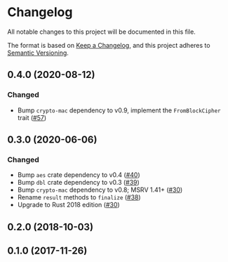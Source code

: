 # Changelog

All notable changes to this project will be documented in this file.

The format is based on [Keep a Changelog](https://keepachangelog.com/en/1.0.0/),
and this project adheres to [Semantic Versioning](https://semver.org/spec/v2.0.0.html).

## 0.4.0 (2020-08-12)
### Changed
- Bump `crypto-mac` dependency to v0.9, implement the `FromBlockCipher` trait ([#57])

[#57]: https://github.com/RustCrypto/MACs/pull/57

## 0.3.0 (2020-06-06)
### Changed
- Bump `aes` crate dependency to v0.4 ([#40])
- Bump `dbl` crate dependency to v0.3 ([#39])
- Bump `crypto-mac` dependency to v0.8; MSRV 1.41+ ([#30])
- Rename `result` methods to `finalize` ([#38])
- Upgrade to Rust 2018 edition ([#30])

[#40]: https://github.com/RustCrypto/MACs/pull/40
[#39]: https://github.com/RustCrypto/MACs/pull/39
[#38]: https://github.com/RustCrypto/MACs/pull/38
[#30]: https://github.com/RustCrypto/MACs/pull/30

## 0.2.0 (2018-10-03)

## 0.1.0 (2017-11-26)
